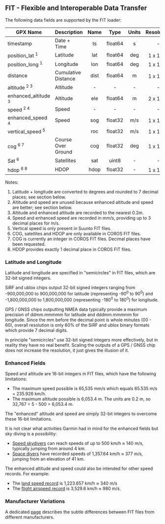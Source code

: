 ## FIT - Flexible and Interoperable Data Transfer

The following data fields are supported by the FIT loader:

| GPX Name                       | Description         | Name |  Type   | Units |     Resolution      |
| ------------------------------ | ------------------- | :--: | :-----: | :---: | :-----------------: |
| timestamp                      | Date + Time         |  ts  | float64 |   s   |          -          |
| position_lat <sup>1</sup>      | Latitude            | lat  | float64 |  deg  | 1 x 10<sup>-7</sup> |
| position_long <sup>1</sup>     | Longitude           | lon  | float64 |  deg  | 1 x 10<sup>-7</sup> |
| distance                       | Cumulative Distance | dist | float64 |   m   | 1 x 10<sup>-3</sup> |
| altitude <sup>2 3</sup>        | Altitude            |  -   |    -    |   -   |          -          |
| enhanced_altitude <sup>3</sup> | Altitude            | ele  | float64 |   m   | 2 x 10<sup>-1</sup> |
| speed <sup>2 4</sup>           | Speed               |  -   |    -    |   -   |          -          |
| enhanced_speed <sup>4</sup>    | Speed               | sog  | float32 |  m/s  | 1 x 10<sup>-3</sup> |
| vertical_speed <sup>5</sup>    |                     | roc  | float32 |  m/s  | 1 x 10<sup>-3</sup> |
| cog <sup>6 7</sup>             | Course Over Ground  | cog  | float32 |  deg  | 1 x 10<sup>-3</sup> |
| Sat <sup>6</sup>               | Satellites          | sat  |  uint8  |   -   |          -          |
| hdop <sup>6 8</sup>            | HDOP                | hdop | float32 |   -   | 1 x 10<sup>-1</sup> |

Notes:

1. Latitude + longitude are converted to degrees and rounded to 7 decimal places; see section below.
2. Altitude and speed are unused because enhanced altitude and speed are better; see section below.
3. Altitude and enhanced altitude are recorded to the nearest 0.2m.
4. Speed and enhanced speed are recorded in mm/s, providing up to 3 decimal places for m/s.
5. Vertical speed is only present in Suunto FIT files.
6. COG, satellites and HDOP are only available in COROS FIT files.
7. COG is currently an integer in COROS FIT files. Decimal places have been requested.
8. HDOP provides exactly 1 decimal place in COROS FIT files.



### Latitude and Longitude

Latitude and longitude are specified in "semicircles" in FIT files, which are 32-bit signed integers.

SiRF and ublox chips output 32-bit signed integers ranging from -900,000,000 to 900,000,000 for latitude (representing -90<sup>0</sup> to 90<sup>0</sup>) and -1,800,000,000 to 1,800,000,000 (representing -180<sup>0</sup> to 180<sup>0</sup>) for longitude.

GPS / GNSS chips outputting NMEA data typically provide a maximum precision of ddmm.mmmmm for latitude and dddmm.mmmmm for longitude. Since the mm before the decimal point is whole minutes (00 - 60), overall resolution is only 60% of the SiRF and ublox binary formats which provide 7 decimal digits.

In principle "semicircles" use 32-bit signed integers more effectively, but in reality they have no real benefit. Scaling the outputs of a GPS / GNSS chip does not increase the resolution, it just gives the illusion of it.



### Enhanced Fields

Speed and altitude are 16-bit integers in FIT files, which have the following limitations:

- The maximum speed possible is 65,535 mm/s which equals 65.535 m/s = 235.926 km/h.
- The maximum altitude possible is 6,053.4 m. The units are 0.2 m, so 32,767 ÷ 5 - 500 = 6,053.4 m.

The "enhanced" altitude and speed are simply 32-bit integers to overcome these 16-bit limitations.

It is not clear what activities Garmin had in mind for the enhanced fields but sky diving is a possibility:

- [Speed skydivers](https://en.wikipedia.org/wiki/Speed_skydiving) can reach speeds of up to 500 km/h ≈ 140 m/s, typically jumping from around 4 km.
- [Space divers](https://en.wikipedia.org/wiki/Space_diving) have recorded speeds of 1,357.64 km/h ≈ 377 m/s, jumping from an elevation of 41 km.

The enhanced altitude and speed could also be intended for other speed records. For example:

- The [land speed record](https://en.wikipedia.org/wiki/Land_speed_record) is 1,223.657 km/h ≈ 340 m/s
- The [flight airspeed record](https://en.wikipedia.org/wiki/Flight_airspeed_record) is 3,529.6 km/h ≈ 980 m/s.



### Manufacturer Variations

A dedicated [page](../fit.md) describes the subtle differences between FIT files from different manufacturers.
